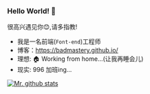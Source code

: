### Hello World! 👋

 很高兴遇见你😊,请多指教!

- 我是一名前端(`Font-end`)工程师
- 博客：https://badmastery.github.io/
- 理想: 🏠 Working from home...(让我再睡会儿)
- 现实: 996 加班ing...

[![Mr. github stats](https://github-readme-stats.vercel.app/api?username=BadmasterY)](https://badmastery.github.io/)
